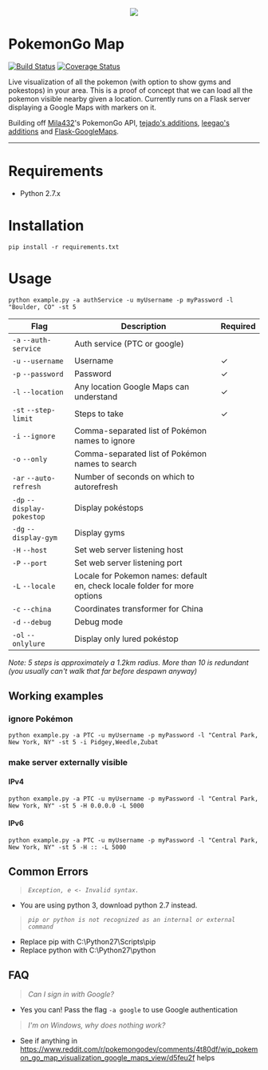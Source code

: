 <p align="center">
<img src="https://cloud.githubusercontent.com/assets/7145349/16916971/6bd3343a-4cb4-11e6-86cc-e3bc9399a9b0.png">
</p>

# PokemonGo Map

[![Build Status](https://travis-ci.org/AHAAAAAAA/PokemonGo-Map.svg?branch=master)](https://travis-ci.org/AHAAAAAAA/PokemonGo-Map)  [![Coverage Status](https://coveralls.io/repos/github/AHAAAAAAA/PokemonGo-Map/badge.svg?branch=master)](https://coveralls.io/github/AHAAAAAAA/PokemonGo-Map?branch=master)

Live visualization of all the pokemon (with option to show gyms and pokestops) in your area. This is a proof of concept that we can load all the pokemon visible nearby given a location. Currently runs on a Flask server displaying a Google Maps with markers on it.

Building off [Mila432](https://github.com/Mila432/Pokemon_Go_API)'s PokemonGo API, [tejado's additions](https://github.com/tejado/pokemongo-api-demo), [leegao's additions](https://github.com/leegao/pokemongo-api-demo/tree/simulation) and [Flask-GoogleMaps](https://github.com/rochacbruno/Flask-GoogleMaps).

---

# Requirements
* Python 2.7.x

# Installation
`pip install -r requirements.txt`

# Usage
`python example.py -a authService -u myUsername -p myPassword -l "Boulder, CO" -st 5`

| Flag                       | Description                                     | Required |
|----------------------------|-------------------------------------------------|----------|
| `-a` `--auth-service`      | Auth service (PTC or google)                    |          |
| `-u` `--username`          | Username                                        | ✓        |
| `-p` `--password`          | Password                                        | ✓        |
| `-l` `--location`          | Any location Google Maps can understand         | ✓        |
| `-st` `--step-limit`       | Steps to take                                   | ✓        |
| `-i` `--ignore`            | Comma-separated list of Pokémon names to ignore |          |
| `-o` `--only`              | Comma-separated list of Pokémon names to search |          |
| `-ar` `--auto-refresh`     | Number of seconds on which to autorefresh       |          |
| `-dp` `--display-pokestop` | Display pokéstops                               |          |
| `-dg` `--display-gym`      | Display gyms                                    |          |
| `-H` `--host`              | Set web server listening host                   |          |
| `-P` `--port`              | Set web server listening port                   |          |
| `-L` `--locale`            | Locale for Pokemon names: default en, check locale folder for more options |          |
| `-c` `--china`             | Coordinates transformer for China               |          |
| `-d` `--debug`             | Debug mode                                      |          |
| `-ol` `--onlylure`         | Display only lured pokéstop                    |          |

_Note:
5 steps is approximately a 1.2km radius. More than 10 is redundant (you usually can't walk that far before despawn anyway)_

## Working examples
### ignore Pokémon
`python example.py -a PTC -u myUsername -p myPassword -l "Central Park, New York, NY" -st 5 -i Pidgey,Weedle,Zubat`

### make server externally visible
#### IPv4
`python example.py -a PTC -u myUsername -p myPassword -l "Central Park, New York, NY" -st 5 -H 0.0.0.0 -L 5000`
#### IPv6
`python example.py -a PTC -u myUsername -p myPassword -l "Central Park, New York, NY" -st 5 -H :: -L 5000`

## Common Errors
> _`Exception, e <- Invalid syntax.`_

* You are using python 3, download python 2.7 instead.

> _`pip or python is not recognized as an internal or external command`_

* Replace pip with C:\Python27\Scripts\pip
* Replace python with C:\Python27\python

## FAQ
> _Can I sign in with Google?_

* Yes you can! Pass the flag `-a google` to use Google authentication

> _I'm on Windows, why does nothing work?_

* See if anything in https://www.reddit.com/r/pokemongodev/comments/4t80df/wip_pokemon_go_map_visualization_google_maps_view/d5feu2f helps
